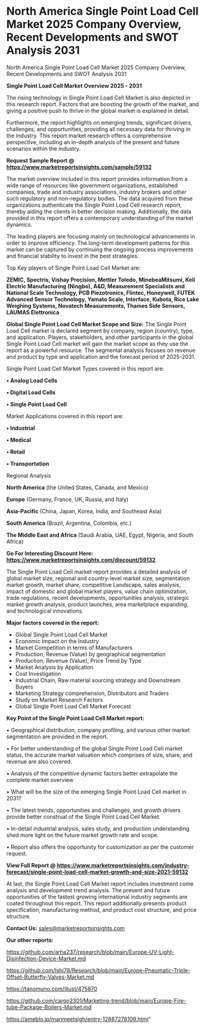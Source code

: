 # North America Single Point Load Cell Market 2025 Company Overview, Recent Developments and SWOT Analysis 2031
 North America Single Point Load Cell Market 2025 Company Overview, Recent Developments and SWOT Analysis 2031

<Strong> Single Point Load Cell Market Overview 2025 - 2031</strong>

The rising technology in Single Point Load Cell Market is also depicted in this research report. Factors that are boosting the growth of the market, and giving a positive push to thrive in the global market is explained in detail.

Furthermore, the report highlights on emerging trends, significant drivers, challenges, and opportunities, providing all necessary data for thriving in the industry. This report market research offers a comprehensive perspective, including an in-depth analysis of the present and future scenarios within the industry.

<strong>Request Sample Report @ <a href=https://www.marketreportsinsights.com/sample/59132>https://www.marketreportsinsights.com/sample/59132</a></strong>

The market overview included in this report provides information from a wide range of resources like government organizations, established companies, trade and industry associations, industry brokers and other such regulatory and non-regulatory bodies. The data acquired from these organizations authenticate the Single Point Load Cell research report, thereby aiding the clients in better decision making. Additionally, the data provided in this report offers a contemporary understanding of the market dynamics.

The leading players are focusing mainly on technological advancements in order to improve efficiency. The long-term development patterns for this market can be captured by continuing the ongoing process improvements and financial stability to invest in the best strategies.

Top Key players of Single Point Load Cell Market are:

<strong>ZEMIC, Spectris, Vishay Precision, Mettler Toledo, MinebeaMitsumi, Keli Electric Manufacturing (Ningbo), A&D, Measurement Specialists and National Scale Technology, PCB Piezotronics, Flintec, Honeywell, FUTEK Advanced Sensor Technology, Yamato Scale, Interface, Kubota, Rice Lake Weighing Systems, Novatech Measurements, Thames Side Sensors, LAUMAS Elettronica</strong>

<strong><b>Global Single Point Load Cell Market Scope and Size:</b></strong>
The Single Point Load Cell market is declared segment by company, region (country), type, and application. Players, stakeholders, and other participants in the global Single Point Load Cell market will gain the market scope as they use the report as a powerful resource. The segmental analysis focuses on revenue and product by type and application and the forecast period of 2025-2031.

Single Point Load Cell Market Types covered in this report are:

<strong>• Analog Load Cells

• Digital Load Cells

• Single Point Load Cell</strong>

Market Applications covered in this report are:

<strong>• Industrial

• Medical

• Retail

• Transportation</strong> 

Regional Analysis

<strong>North America</strong> (the United States, Canada, and Mexico)

<strong>Europe</strong> (Germany, France, UK, Russia, and Italy)

<strong>Asia-Pacific</strong> (China, Japan, Korea, India, and Southeast Asia)

<strong>South America</strong> (Brazil, Argentina, Colombia, etc.)

<strong>The Middle East and Africa</strong> (Saudi Arabia, UAE, Egypt, Nigeria, and South Africa)

<strong>Go For Interesting Discount Here: <a href=https://www.marketreportsinsights.com/discount/59132>https://www.marketreportsinsights.com/discount/59132</a></strong>

The Single Point Load Cell market report provides a detailed analysis of global market size, regional and country-level market size, segmentation market growth, market share, competitive Landscape, sales analysis, impact of domestic and global market players, value chain optimization, trade regulations, recent developments, opportunities analysis, strategic market growth analysis, product launches, area marketplace expanding, and technological innovations.

<strong><b>Major factors covered in the report:</b></strong>
<ul>
  <li>Global Single Point Load Cell Market </li>
  <li>Economic Impact on the Industry</li>
  <li>Market Competition in terms of Manufacturers</li>
  <li>Production, Revenue (Value) by geographical segmentation</li>
  <li>Production, Revenue (Value), Price Trend by Type</li>
  <li>Market Analysis by Application</li>
  <li>Cost Investigation</li>
  <li>Industrial Chain, Raw material sourcing strategy and Downstream Buyers</li>
  <li>Marketing Strategy comprehension, Distributors and Traders</li>
  <li>Study on Market Research Factors</li>
  <li>Global Single Point Load Cell Market Forecast</li>
</ul>

<strong><b>Key Point of the Single Point Load Cell Market report:</b></strong>

• Geographical distribution, company profiling, and various other market segmentation are provided in the report.

• For better understanding of the global Single Point Load Cell market status, the accurate market valuation which comprises of size, share, and revenue are also covered.

• Analysis of the competitive dynamic factors better extrapolate the complete market overview

• What will be the size of the emerging Single Point Load Cell market in 2031?

• The latest trends, opportunities and challenges, and growth drivers provide better construal of the Single Point Load Cell Market.

• In-detail industrial analysis, sales study, and production understanding shed more light on the future market growth rate and scope.

• Report also offers the opportunity for customization as per the customer request.

<strong><b>View Full Report @ <a href=https://www.marketreportsinsights.com/industry-forecast/single-point-load-cell-market-growth-and-size-2021-59132>https://www.marketreportsinsights.com/industry-forecast/single-point-load-cell-market-growth-and-size-2021-59132</a></b></strong>


At last, the Single Point Load Cell Market report includes investment come analysis and development trend analysis. The present and future opportunities of the fastest growing international industry segments are coated throughout this report. This report additionally presents product specification, manufacturing method, and product cost structure, and price structure.

<strong>Contact Us:</strong>
sales@marketreportsinsights.com

<strong>Our other reports:</strong>

<a href=https://github.com/arha237/research/blob/main/Europe-UV-Light-Disinfection-Device-Market.md>https://github.com/arha237/research/blob/main/Europe-UV-Light-Disinfection-Device-Market.md</a>

<a href=https://github.com/Ishi78/Research/blob/main/Europe-Pneumatic-Triple-Offset-Butterfly-Valves-Market.md>https://github.com/Ishi78/Research/blob/main/Europe-Pneumatic-Triple-Offset-Butterfly-Valves-Market.md</a>

<a href=https://tanomuno.com/illust/475870>https://tanomuno.com/illust/475870</a>

<a href=https://github.com/cargo2301/Marketing-trend/blob/main/Europe-Fire-tube-Package-Boilers-Market.md>https://github.com/cargo2301/Marketing-trend/blob/main/Europe-Fire-tube-Package-Boilers-Market.md</a>

<a href=https://ameblo.jp/manmeetsigh/entry-12887278109.html>https://ameblo.jp/manmeetsigh/entry-12887278109.html</a>"
